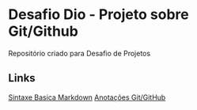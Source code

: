 # Desafio  Dio - Projeto sobre Git/Github
Repositório criado para Desafio de Projetos

## Links 
[Sintaxe Basica Markdown](https://www.markdownguide.org/basic-syntax/)
[Anotações Git/GitHub](git.txt)
